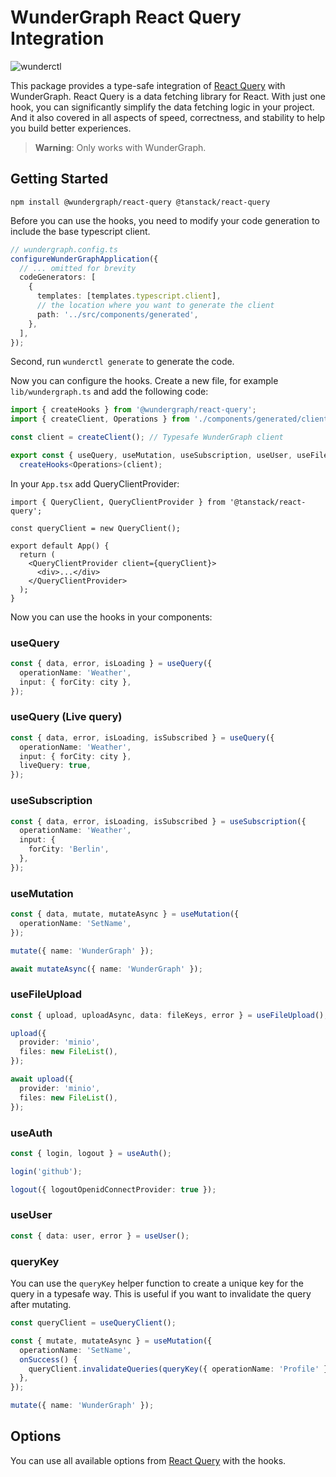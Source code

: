 # WunderGraph React Query Integration

![wunderctl](https://img.shields.io/npm/v/@wundergraph/react-query.svg)

This package provides a type-safe integration of [React Query](https://tanstack.com/query/v4/docs/overview) with WunderGraph.
React Query is a data fetching library for React. With just one hook, you can significantly simplify the data fetching logic in your project. And it also covered in all aspects of speed, correctness, and stability to help you build better experiences.

> **Warning**: Only works with WunderGraph.

## Getting Started

```shell
npm install @wundergraph/react-query @tanstack/react-query
```

Before you can use the hooks, you need to modify your code generation to include the base typescript client.

```typescript
// wundergraph.config.ts
configureWunderGraphApplication({
  // ... omitted for brevity
  codeGenerators: [
    {
      templates: [templates.typescript.client],
      // the location where you want to generate the client
      path: '../src/components/generated',
    },
  ],
});
```

Second, run `wunderctl generate` to generate the code.

Now you can configure the hooks. Create a new file, for example `lib/wundergraph.ts` and add the following code:

```ts
import { createHooks } from '@wundergraph/react-query';
import { createClient, Operations } from './components/generated/client';

const client = createClient(); // Typesafe WunderGraph client

export const { useQuery, useMutation, useSubscription, useUser, useFileUpload, useAuth } =
  createHooks<Operations>(client);
```

In your `App.tsx` add QueryClientProvider:

```tsx
import { QueryClient, QueryClientProvider } from '@tanstack/react-query';

const queryClient = new QueryClient();

export default App() {
  return (
    <QueryClientProvider client={queryClient}>
      <div>...</div>
    </QueryClientProvider>
  );
}
```

Now you can use the hooks in your components:

### useQuery

```ts
const { data, error, isLoading } = useQuery({
  operationName: 'Weather',
  input: { forCity: city },
});
```

### useQuery (Live query)

```ts
const { data, error, isLoading, isSubscribed } = useQuery({
  operationName: 'Weather',
  input: { forCity: city },
  liveQuery: true,
});
```

### useSubscription

```ts
const { data, error, isLoading, isSubscribed } = useSubscription({
  operationName: 'Weather',
  input: {
    forCity: 'Berlin',
  },
});
```

### useMutation

```ts
const { data, mutate, mutateAsync } = useMutation({
  operationName: 'SetName',
});

mutate({ name: 'WunderGraph' });

await mutateAsync({ name: 'WunderGraph' });
```

### useFileUpload

```ts
const { upload, uploadAsync, data: fileKeys, error } = useFileUpload();

upload({
  provider: 'minio',
  files: new FileList(),
});

await upload({
  provider: 'minio',
  files: new FileList(),
});
```

### useAuth

```ts
const { login, logout } = useAuth();

login('github');

logout({ logoutOpenidConnectProvider: true });
```

### useUser

```ts
const { data: user, error } = useUser();
```

### queryKey

You can use the `queryKey` helper function to create a unique key for the query in a typesafe way. This is useful if you want to invalidate the query after mutating.

```ts
const queryClient = useQueryClient();

const { mutate, mutateAsync } = useMutation({
  operationName: 'SetName',
  onSuccess() {
    queryClient.invalidateQueries(queryKey({ operationName: 'Profile' }));
  },
});

mutate({ name: 'WunderGraph' });
```

## Options

You can use all available options from [React Query](https://tanstack.com/query/v4/docs/reference/useQuery) with the hooks.

